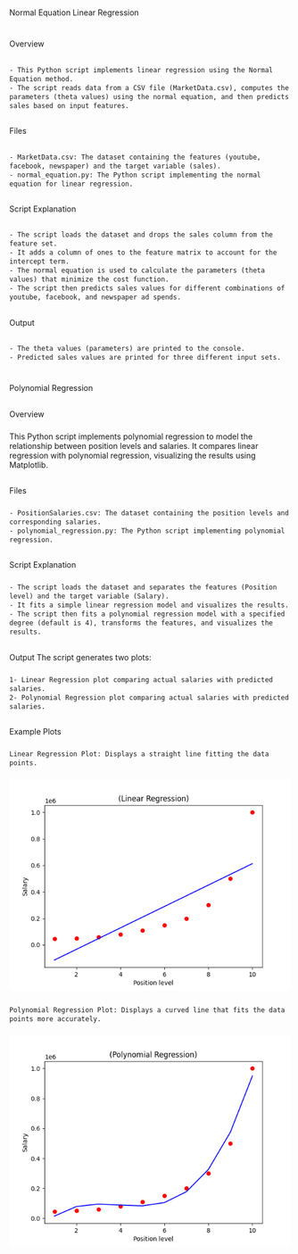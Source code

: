 # 
Normal Equation Linear Regression 
#

## 
Overview 
##

### 
    - This Python script implements linear regression using the Normal Equation method. 
    - The script reads data from a CSV file (MarketData.csv), computes the parameters (theta values) using the normal equation, and then predicts sales based on input features. 
###

## 
Files
##

### 
    - MarketData.csv: The dataset containing the features (youtube, facebook, newspaper) and the target variable (sales).
    - normal_equation.py: The Python script implementing the normal equation for linear regression.
###

## 
Script Explanation
##

### 
    - The script loads the dataset and drops the sales column from the feature set.
    - It adds a column of ones to the feature matrix to account for the intercept term.
    - The normal equation is used to calculate the parameters (theta values) that minimize the cost function.
    - The script then predicts sales values for different combinations of youtube, facebook, and newspaper ad spends.
###

## 
Output
##

### 
    - The theta values (parameters) are printed to the console.
    - Predicted sales values are printed for three different input sets.
###

#
Polynomial Regression

##
Overview
###
This Python script implements polynomial regression to model the relationship between position levels and salaries. It compares linear regression with polynomial regression, visualizing the results using Matplotlib.
###
##

##
Files
###
    - PositionSalaries.csv: The dataset containing the position levels and corresponding salaries.
    - polynomial_regression.py: The Python script implementing polynomial regression.
###
##

##
Script Explanation
###
    - The script loads the dataset and separates the features (Position level) and the target variable (Salary).
    - It fits a simple linear regression model and visualizes the results.
    - The script then fits a polynomial regression model with a specified degree (default is 4), transforms the features, and visualizes the results.
##
##

##
Output
The script generates two plots:
###
    1- Linear Regression plot comparing actual salaries with predicted salaries.
    2- Polynomial Regression plot comparing actual salaries with predicted salaries.
###
##

##
Example Plots
###
    Linear Regression Plot: Displays a straight line fitting the data points.
###
![Image Alt Text](./Figure_1.png)
###
    Polynomial Regression Plot: Displays a curved line that fits the data points more accurately.
###
![Image Alt Text](./Figure_2.png)
###
##

#